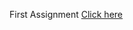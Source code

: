 
First Assignment [Click here](https://github.com/MEF-BDA503/pj18-yildizmust/blob/master/Assignment_1.html) 
